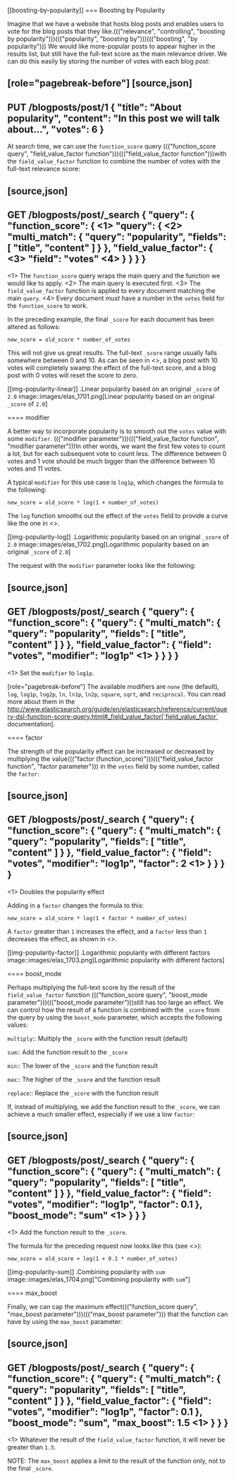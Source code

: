 [[boosting-by-popularity]]
=== Boosting by Popularity

Imagine that we have a website that hosts blog posts and enables users to vote for the
blog posts that they like.((("relevance", "controlling", "boosting by popularity")))((("popularity", "boosting by")))((("boosting", "by popularity"))) We would like more-popular posts to appear higher in the
results list, but still have the full-text score as the main relevance driver.
We can do this easily by storing the number of votes with each blog post:

[role="pagebreak-before"]
[source,json]
-------------------------------
PUT /blogposts/post/1
{
  "title":   "About popularity",
  "content": "In this post we will talk about...",
  "votes":   6
}
-------------------------------

At search time, we can use the `function_score` query ((("function_score query", "field_value_factor function")))((("field_value_factor function")))with the
`field_value_factor` function to combine the number of votes with the full-text relevance score:

[source,json]
-------------------------------
GET /blogposts/post/_search
{
  "query": {
    "function_score": { <1>
      "query": { <2>
        "multi_match": {
          "query":    "popularity",
          "fields": [ "title", "content" ]
        }
      },
      "field_value_factor": { <3>
        "field": "votes" <4>
      }
    }
  }
}
-------------------------------
<1> The `function_score` query wraps the main query and the function we would
    like to apply.
<2> The main query is executed first.
<3> The `field_value_factor` function is applied to every document matching
    the main `query`.
<4> Every document _must_ have a number in the `votes` field for
    the `function_score` to work.

In the preceding example, the final `_score` for each document has been altered as
follows:

    new_score = old_score * number_of_votes

This will not give us great results.  The full-text `_score` range
usually falls somewhere between 0 and 10. As can be seen in <<img-popularity-linear>>, a blog post with 10 votes will
completely swamp the effect of the full-text score, and a blog post with 0
votes will reset the score to zero.

[[img-popularity-linear]]
.Linear popularity based on an original `_score` of `2.0`
image::images/elas_1701.png[Linear popularity based on an original `_score` of `2.0`]


==== modifier

A better way to incorporate popularity is to smooth out the `votes` value
with some `modifier`.  ((("modifier parameter")))((("field_value_factor function", "modifier parameter")))In other words, we want the first few votes to count a
lot, but for each subsequent vote to count less.  The difference between 0
votes and 1 vote should be much bigger than the difference between 10 votes
and 11 votes.

A typical `modifier` for this use case is `log1p`, which changes the formula
to the following:

    new_score = old_score * log(1 + number_of_votes)

The `log` function smooths out the effect of the `votes` field to provide a
curve like the one in <<img-popularity-log>>.

[[img-popularity-log]]
.Logarithmic popularity based on an original `_score` of `2.0`
image::images/elas_1702.png[Logarithmic popularity based on an original `_score` of `2.0`]

The request with the `modifier` parameter looks like the following:

[source,json]
-------------------------------
GET /blogposts/post/_search
{
  "query": {
    "function_score": {
      "query": {
        "multi_match": {
          "query":    "popularity",
          "fields": [ "title", "content" ]
        }
      },
      "field_value_factor": {
        "field":    "votes",
        "modifier": "log1p" <1>
      }
    }
  }
}
-------------------------------
<1> Set the `modifier` to `log1p`.

[role="pagebreak-before"]
The available modifiers are `none` (the default), `log`, `log1p`, `log2p`,
`ln`, `ln1p`, `ln2p`, `square`, `sqrt`,  and `reciprocal`.  You can read more
about them in the
http://www.elasticsearch.org/guide/en/elasticsearch/reference/current/query-dsl-function-score-query.html#_field_value_factor[`field_value_factor` documentation].

==== factor

The strength of the popularity effect can be increased or decreased by
multiplying the value((("factor (function_score)")))((("field_value_factor function", "factor parameter"))) in the `votes` field by some number, called the
`factor`:

[source,json]
-------------------------------
GET /blogposts/post/_search
{
  "query": {
    "function_score": {
      "query": {
        "multi_match": {
          "query":    "popularity",
          "fields": [ "title", "content" ]
        }
      },
      "field_value_factor": {
        "field":    "votes",
        "modifier": "log1p",
        "factor":   2 <1>
      }
    }
  }
}
-------------------------------
<1> Doubles the popularity effect

Adding in a `factor` changes the formula to this:

    new_score = old_score * log(1 + factor * number_of_votes)

A `factor` greater than `1` increases the effect, and a `factor` less than `1`
decreases the effect, as shown in <<img-popularity-factor>>.

[[img-popularity-factor]]
.Logarithmic popularity with different factors
image::images/elas_1703.png[Logarithmic popularity with different factors]


==== boost_mode

Perhaps multiplying the full-text score by the result of the
`field_value_factor` function ((("function_score query", "boost_mode parameter")))((("boost_mode parameter")))still has too large an effect.  We can control
how the result of a function is combined with the `_score` from the query by
using the `boost_mode` parameter, which accepts the following values:

`multiply`::
      Multiply the `_score` with the function result (default)

`sum`::
      Add the function result to the `_score`

`min`::
      The lower of the `_score` and the function result

`max`::
      The higher of the `_score` and the function result

`replace`::
      Replace the `_score` with the function result

If, instead of multiplying, we add the function result to the `_score`, we can
achieve a much smaller effect, especially if we use a low `factor`:

[source,json]
-------------------------------
GET /blogposts/post/_search
{
  "query": {
    "function_score": {
      "query": {
        "multi_match": {
          "query":    "popularity",
          "fields": [ "title", "content" ]
        }
      },
      "field_value_factor": {
        "field":    "votes",
        "modifier": "log1p",
        "factor":   0.1
      },
      "boost_mode": "sum" <1>
    }
  }
}
-------------------------------
<1> Add the function result to the `_score`.

The formula for the preceding request now looks like this (see <<img-popularity-sum>>):

    new_score = old_score + log(1 + 0.1 * number_of_votes)

[[img-popularity-sum]]
.Combining popularity with `sum`
image::images/elas_1704.png["Combining popularity with `sum`"]


==== max_boost

Finally, we can cap the maximum effect((("function_score query", "max_boost parameter")))((("max_boost parameter"))) that the function can have by using the
`max_boost` parameter:

[source,json]
-------------------------------
GET /blogposts/post/_search
{
  "query": {
    "function_score": {
      "query": {
        "multi_match": {
          "query":    "popularity",
          "fields": [ "title", "content" ]
        }
      },
      "field_value_factor": {
        "field":    "votes",
        "modifier": "log1p",
        "factor":   0.1
      },
      "boost_mode": "sum",
      "max_boost":  1.5 <1>
    }
  }
}
-------------------------------
<1> Whatever the result of the `field_value_factor` function, it will never be
    greater than `1.5`.

NOTE: The `max_boost` applies a limit to the result of the function only, not
to the final `_score`.

